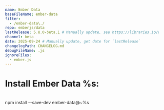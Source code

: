 ```yaml
---
name: Ember Data
baseFileName: ember-data
filter:
  - /ember-data\./
repo: emberjs/data
lastRelease: 5.8.0-beta.1 # Manually update, see https://libraries.io/npm/ember-data throughout
channel: beta
date: 2025-09-24 # Manually update, get date for `lastRelease`
changelogPath: CHANGELOG.md
debugFileName: .js
ignoreFiles:
  - ember.js
---
```


# Install Ember Data %s:

<br>
npm install --save-dev ember-data@~%s
